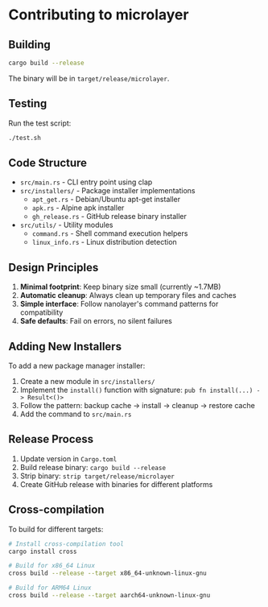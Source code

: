 # Contributing to microlayer

## Building

```bash
cargo build --release
```

The binary will be in `target/release/microlayer`.

## Testing

Run the test script:

```bash
./test.sh
```

## Code Structure

- `src/main.rs` - CLI entry point using clap
- `src/installers/` - Package installer implementations
  - `apt_get.rs` - Debian/Ubuntu apt-get installer
  - `apk.rs` - Alpine apk installer
  - `gh_release.rs` - GitHub release binary installer
- `src/utils/` - Utility modules
  - `command.rs` - Shell command execution helpers
  - `linux_info.rs` - Linux distribution detection

## Design Principles

1. **Minimal footprint**: Keep binary size small (currently ~1.7MB)
2. **Automatic cleanup**: Always clean up temporary files and caches
3. **Simple interface**: Follow nanolayer's command patterns for compatibility
4. **Safe defaults**: Fail on errors, no silent failures

## Adding New Installers

To add a new package manager installer:

1. Create a new module in `src/installers/`
2. Implement the `install()` function with signature: `pub fn install(...) -> Result<()>`
3. Follow the pattern: backup cache → install → cleanup → restore cache
4. Add the command to `src/main.rs`

## Release Process

1. Update version in `Cargo.toml`
2. Build release binary: `cargo build --release`
3. Strip binary: `strip target/release/microlayer`
4. Create GitHub release with binaries for different platforms

## Cross-compilation

To build for different targets:

```bash
# Install cross-compilation tool
cargo install cross

# Build for x86_64 Linux
cross build --release --target x86_64-unknown-linux-gnu

# Build for ARM64 Linux
cross build --release --target aarch64-unknown-linux-gnu
```
